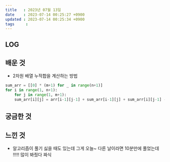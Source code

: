 ```yaml
---
title   : 2023년 07월 13일
date    : 2023-07-14 00:25:27 +0900
updated : 2023-07-14 00:25:34 +0900
tags     : 
---
```


## LOG

## 배운 것
- 2차원 배열 누적합을 계산하는 방법

```python
sum_arr = [[0] * (m+1) for _ in range(n+1)] 
for i in range(1, n+1): 
	for j in range(1, m+1): 
	sum_arr[i][j] = arr[i-1][j-1] + sum_arr[i-1][j] + sum_arr[i][j-1] - sum_arr[i-1][j-1]
```

## 궁금한 것

## 느낀 것
- 알고리즘이 풀기 싫을 때도 있는데 그게 오늘~ 다른 날이라면 10분만에 풀었는데 !!!!! 많이 봐줬다 짜식